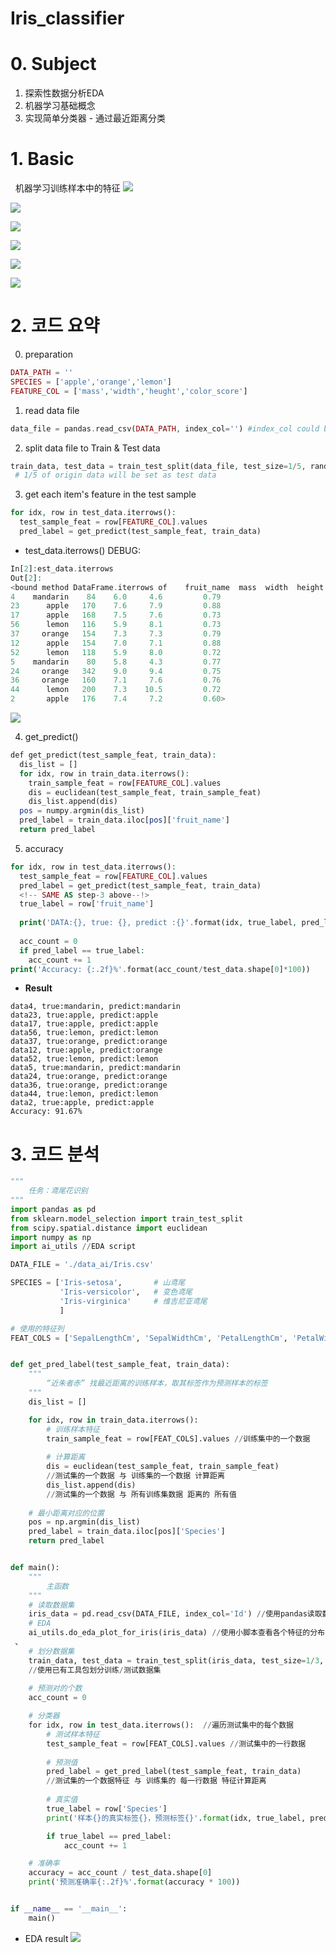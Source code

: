 # Iris_classifier

# 0. Subject
1. 探索性数据分析EDA
2. 机器学习基础概念
3. 实现简单分类器 - 通过最近距离分类
 
# 1. Basic
 
 机器学习训练样本中的特征
![](https://github.com/davidkorea/Iris_classifier/blob/master/images/basic1.png)

![](https://github.com/davidkorea/Iris_classifier/blob/master/images/basic2.png)

![](https://github.com/davidkorea/Iris_classifier/blob/master/images/basic3.png)

![](https://github.com/davidkorea/Iris_classifier/blob/master/images/basic4.png)

![](https://github.com/davidkorea/Iris_classifier/blob/master/images/basic5.png)

![](https://github.com/davidkorea/Iris_classifier/blob/master/images/basic6.png)

# 2. 코드 요약

0. preparation
```php
DATA_PATH = ''
SPECIES = ['apple','orange','lemon']
FEATURE_COL = ['mass','width','heught','color_score']
```
1. read data file
```php
data_file = pandas.read_csv(DATA_PATH, index_col='') #index_col could be blanck
```
2. split data file to Train & Test data
```php
train_data, test_data = train_test_split(data_file, test_size=1/5, random_state=20) 
 # 1/5 of origin data will be set as test data
```
3. get each item's feature in the test sample
```php
for idx, row in test_data.iterrows():
  test_sample_feat = row[FEATURE_COL].values
  pred_label = get_predict(test_sample_feat, train_data)
```
* test_data.iterrows() DEBUG:
```php
In[2]:est_data.iterrows
Out[2]: 
<bound method DataFrame.iterrows of    fruit_name  mass  width  height  color_score
4    mandarin    84    6.0     4.6         0.79
23      apple   170    7.6     7.9         0.88
17      apple   168    7.5     7.6         0.73
56      lemon   116    5.9     8.1         0.73
37     orange   154    7.3     7.3         0.79
12      apple   154    7.0     7.1         0.88
52      lemon   118    5.9     8.0         0.72
5    mandarin    80    5.8     4.3         0.77
24     orange   342    9.0     9.4         0.75
36     orange   160    7.1     7.6         0.76
44      lemon   200    7.3    10.5         0.72
2       apple   176    7.4     7.2         0.60>

```

![](https://github.com/davidkorea/Iris_classifier/blob/master/images/color_score.jpg)

4. get_predict()
```php
def get_predict(test_sample_feat, train_data):
  dis_list = []
  for idx, row in train_data.iterrows():
    train_sample_feat = row[FEATURE_COL].values
    dis = euclidean(test_sample_feat, train_sample_feat)
    dis_list.append(dis)
  pos = numpy.argmin(dis_list)
  pred_label = train_data.iloc[pos]['fruit_name']
  return pred_label
```

5. accuracy
```php
for idx, row in test_data.iterrows():
  test_sample_feat = row[FEATURE_COL].values
  pred_label = get_predict(test_sample_feat, train_data)
  <!-- SAME AS step-3 above--!>
  true_label = row['fruit_name']
  
  print('DATA:{}, true: {}, predict :{}'.format(idx, true_label, pred_label))
  
  acc_count = 0
  if pred_label == true_label:
    acc_count += 1
print('Accuracy: {:.2f}%'.format(acc_count/test_data.shape[0]*100))
```
* **Result**
```
data4, true:mandarin, predict:mandarin
data23, true:apple, predict:apple
data17, true:apple, predict:apple
data56, true:lemon, predict:lemon
data37, true:orange, predict:orange
data12, true:apple, predict:orange
data52, true:lemon, predict:lemon
data5, true:mandarin, predict:mandarin
data24, true:orange, predict:orange
data36, true:orange, predict:orange
data44, true:lemon, predict:lemon
data2, true:apple, predict:apple
Accuracy: 91.67%
```




# 3. 코드 분석

```python
"""
    任务：鸢尾花识别
"""
import pandas as pd
from sklearn.model_selection import train_test_split
from scipy.spatial.distance import euclidean
import numpy as np
import ai_utils //EDA script

DATA_FILE = './data_ai/Iris.csv'

SPECIES = ['Iris-setosa',       # 山鸢尾
           'Iris-versicolor',   # 变色鸢尾
           'Iris-virginica'     # 维吉尼亚鸢尾
           ]

# 使用的特征列
FEAT_COLS = ['SepalLengthCm', 'SepalWidthCm', 'PetalLengthCm', 'PetalWidthCm']


def get_pred_label(test_sample_feat, train_data):
    """
        “近朱者赤” 找最近距离的训练样本，取其标签作为预测样本的标签
    """
    dis_list = []

    for idx, row in train_data.iterrows():
        # 训练样本特征
        train_sample_feat = row[FEAT_COLS].values //训练集中的一个数据
 
        # 计算距离
        dis = euclidean(test_sample_feat, train_sample_feat) 
        //测试集的一个数据 与 训练集的一个数据 计算距离
        dis_list.append(dis) 
        //测试集的一个数据 与 所有训练集数据 距离的 所有值
 
    # 最小距离对应的位置
    pos = np.argmin(dis_list)
    pred_label = train_data.iloc[pos]['Species']
    return pred_label


def main():
    """
        主函数
    """
    # 读取数据集
    iris_data = pd.read_csv(DATA_FILE, index_col='Id') //使用pandas读取数据文件
    # EDA
    ai_utils.do_eda_plot_for_iris(iris_data) //使用小脚本查看各个特征的分布图
 、
    # 划分数据集
    train_data, test_data = train_test_split(iris_data, test_size=1/3, random_state=10) 
    //使用已有工具包划分训练/测试数据集
    
    # 预测对的个数
    acc_count = 0

    # 分类器
    for idx, row in test_data.iterrows():  //遍历测试集中的每个数据
        # 测试样本特征
        test_sample_feat = row[FEAT_COLS].values //测试集中的一行数据
 
        # 预测值
        pred_label = get_pred_label(test_sample_feat, train_data) 
        //测试集的一个数据特征 与 训练集的 每一行数据 特征计算距离
        
        # 真实值
        true_label = row['Species']
        print('样本{}的真实标签{}，预测标签{}'.format(idx, true_label, pred_label))

        if true_label == pred_label:
            acc_count += 1

    # 准确率
    accuracy = acc_count / test_data.shape[0]
    print('预测准确率{:.2f}%'.format(accuracy * 100))


if __name__ == '__main__':
    main()
```

* EDA result
![](https://github.com/davidkorea/Iris_classifier/blob/master/iris_eda.png)
